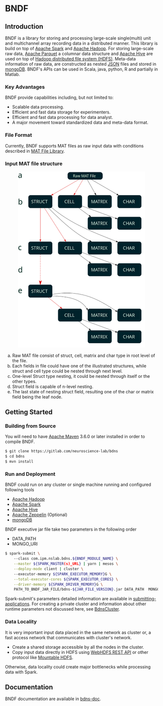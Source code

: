 # BNDF

## Introduction

BNDF is a library for storing and processing large-scale single(multi) unit and multichannel 
array recording data in a distributed manner. This library is build on top of [Apache Spark](https://spark.apache.org/) 
and [Apache Hadoop](https://hadoop.apache.org/). For storing large-scale raw data, [Apache Parquet](https://parquet.apache.org)
a columnar data structure and [Apache Hive](https://hive.apache.org/) are used on top of [Hadoop distributed file system (HDFS)](https://hadoop.apache.org/docs/current/hadoop-project-dist/hadoop-hdfs/HdfsDesign.html). 
Meta-data information of raw data, are constructed as nested [JSON](https://www.json.org/json-en.htm) files and stored in 
[mongoDB](https://www.mongodb.com). BNDF's APIs can be used in Scala, java, python, R and partially in Matlab.    

### Key Advantages

BNDF provide capabilities including, but not limited to:

* Scalable data processing.
* Efficient and fast data storage for experimenters.
* Efficient and fast data processing for data analyst. 
* A major movement toward standardized data and meta-data format.   

### File Format
Currently, BNDF supports MAT files as raw input data with conditions described in [MAT File Library](https://github.com/HebiRobotics/MFL). 

### Input MAT file structure

<p align="center">
<img width="420" src="docs/figures/MatTypeConstraint.png">
</p>

<ol type="a">
  <li>Raw MAT file consist of struct, cell, matrix and char type in root level of the file.</li>
  <li>Each fields in file could have one of the illustrated structures, while struct and cell type could be nested through next level.</li>
  <li>One-level Struct type nesting, it could be nested through itself or the other types.</li>
  <li>Struct field is capable of n-level nesting.</li>
  <li>The last state of nesting struct field, resulting one of the char or matrix field being the leaf node.</li>
</ol> 

## Getting Started

### Building from Source

You will need to have [Apache Maven](https://maven.apache.org/) 3.6.0 or later installed in order to compile BNDF.

```bash
$ git clone https://gitlab.com/neuroscience-lab/bdns
$ cd bdns
$ mvn install 
```

### Run and Deployment

BNDF could run on any cluster or single machine running and configured following tools

* [Apache Hadoop](https://hadoop.apache.org/)
* [Apache Spark](https://spark.apache.org/)
* [Apache Hive](https://hive.apache.org/)
* [Apache Zeppelin](https://zeppelin.apache.org/) (Optional)
* [mongoDB](https://www.mongodb.com)

BNDF executive jar file take two parameters in the following order 

* DATA_PATH
* MONGO_URI

```bash
$ spark-submit \ 
    --class com.ipm.nslab.bdns.${BNDF_MODULE_NAME} \
    --master ${SPARK_MASTER(s)_URL} | yarn | mesos \
    --deploy-mode client | cluster \ 
    --executor-memory ${SPARK_EXECUTOR_MEMORY}G \
    --total-executor-cores ${SPARK_EXECUTOR_CORES} \
    --driver-memory ${SPARK_DRIVER_MEMORY}G \
    PATH_TO_BNDF_JAR_FILE/bdns-${JAR_FILE_VERSION}.jar DATA_PATH  MONGO_URI
```

Spark-submit's parameters detailed information are available in [submitting-applications](https://spark.apache.org/docs/latest/submitting-applications.html).
For creating a private cluster and information about other runtime parameters not discussed here, see [BdnsCluster](https://gitlab.com/neuroscience-lab/bdnscluster).

### Data Locality

It is very important input data placed in the same network as cluster or, a fast access network that communicates with cluster's network. 

* Create a shared storage accessible by all the nodes in the cluster.
* Copy input data directly in HDFS using [WebHDFS REST API](https://hadoop.apache.org/docs/current/hadoop-project-dist/hadoop-hdfs/WebHDFS.html)
 or other protocol like [Mountable HDFS](https://docs.cloudera.com/documentation/enterprise/latest/topics/cdh_ig_hdfs_mountable.html).

Otherwise, data locality could create major bottlenecks while processing data with Spark.

## Documentation

BNDF documentation are available in [bdns-doc](https://bdns.readthedocs.io/).